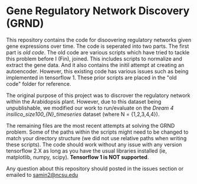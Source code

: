 # Gene Regulatory Network Discovery (GRND)
This repository contains the code for disoovering regulatory networks given gene expressions over time. The code is seperated into two parts. The first part is *old code*. The old code are various scripts which have tried to tackle this problem before I (Fin), joined. This includes scripts to normalize and extract the gene data. And it also contains the initil attempt at creating an autoencoder. However, this existing code has various issues such as being implemented in tensorflow 1. These prior scripts are placed in the "old code" folder for reference. 

The original purpose of this project was to discrover the regulatory network within the Arabidopsis plant. However, due to this dataset being unpublishable, we modified our work to run/evaluate on the *Dream 4 insilico_size100_{N}_timeseries* dataset (where N = {1,2,3,4,4}). 

The remaining files are the most recent attempts at solving the GRND problem. Some of the paths within the scripts might need to be changed to match your directory structure (we did not use relative paths when writing these scripts). The code should work without any issue with any version tensorflow 2.X as long as you have the usual libraries installed (ie, matplotlib, numpy, scipy). **Tensorflow 1 is NOT supported**.  

Any question about this repository should posted in the issues section or emailed to samin2@ncsu.edu 
